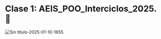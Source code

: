 # Clase 1: AEIS_POO_Interciclos_2025. 📝
![Sin título-2025-01-10-1655](https://github.com/user-attachments/assets/c421f07d-4e30-402b-9d41-75c4d92b88ef)
